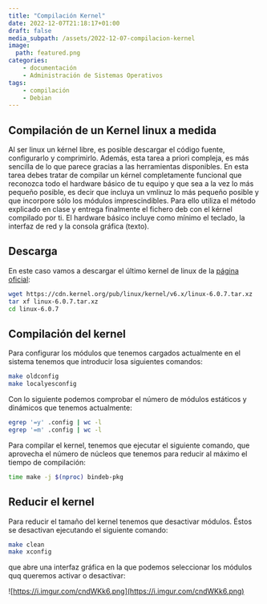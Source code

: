 ```yaml
---
title: "Compilación Kernel"
date: 2022-12-07T21:18:17+01:00
draft: false
media_subpath: /assets/2022-12-07-compilacion-kernel
image:
  path: featured.png
categories:
    - documentación
    - Administración de Sistemas Operativos
tags:
    - compilación
    - Debian
---
```


## Compilación de un Kernel linux a medida

Al ser linux un kérnel libre, es posible descargar el código fuente, configurarlo y comprimirlo. Además, esta tarea a priori compleja, es más sencilla de lo que parece gracias a las herramientas disponibles.
En esta tarea debes tratar de compilar un kérnel completamente funcional que reconozca todo el hardware básico de tu equipo y que sea a la vez lo más pequeño posible, es decir que incluya un vmlinuz lo más pequeño posible y que incorpore sólo los módulos imprescindibles. Para ello utiliza el método explicado en clase y entrega finalmente el fichero deb con el kérnel compilado por ti.
El hardware básico incluye como mínimo el teclado, la interfaz de red y la consola gráfica (texto).

## Descarga

En este caso vamos a descargar el último kernel de linux de la [página oficial](https://kernel.org/):

```bash
wget https://cdn.kernel.org/pub/linux/kernel/v6.x/linux-6.0.7.tar.xz
tar xf linux-6.0.7.tar.xz
cd linux-6.0.7
```

## Compilación del kernel

Para configurar los módulos que tenemos cargados actualmente en el sistema tenemos que introducir losa siguientes comandos:

```bash
make oldconfig
make localyesconfig
```

Con lo siguiente podemos comprobar el número de módulos estáticos y dinámicos que tenemos actualmente:

```bash
egrep '=y' .config | wc -l
egrep '=m' .config | wc -l
```

Para compilar el kernel, tenemos que ejecutar el siguiente comando, que aprovecha el número de núcleos que tenemos para reducir al máximo el tiempo de compilación:

```bash
time make -j $(nproc) bindeb-pkg
```

## Reducir el kernel

Para reducir el tamaño del kernel tenemos que desactivar módulos. Éstos se desactivan ejecutando el siguiente comando:

```bash
make clean
make xconfig
```

que abre una interfaz gráfica en la que podemos seleccionar los módulos quq queremos activar o desactivar:

![https://i.imgur.com/cndWKk6.png](https://i.imgur.com/cndWKk6.png)

